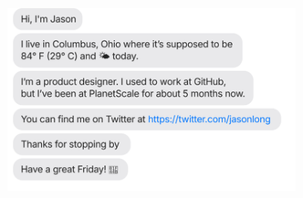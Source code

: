 [![](https://github.com/SpaceXLiquid/SpaceXLiquid/raw/main/chat.svg)](https://twitter.com/spacexliquid)

